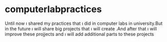 # computerlabpractices
Until now ı shared my practices that ı did in computer labs in university.But in the future ı will share big projects that ı will create .And after that ı will improve these projjects and ı will add additional parts 
to these projects
